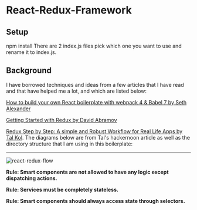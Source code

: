 # React-Redux-Framework

## Setup

npm install
There are 2 index.js files pick which one you want to use and rename it to index.js.

## Background

I have borrowed techniques and ideas from a few articles that I have read and that have helped me a lot, and which are listed below:


[How to build your own React boilerplate with webpack 4 & Babel 7 by Seth Alexander](https://medium.com/@sethalexander/how-to-build-your-own-react-boilerplate-1a97d09337fd)

[Getting Started with Redux by David Abramov](https://egghead.io/courses/getting-started-with-redux)

[Redux Step by Step: A simple and Robust Workflow for Real Life Apps by Tal Kol](https://hackernoon.com/redux-step-by-step-a-simple-and-robust-workflow-for-real-life-apps-1fdf7df46092).
The diagrams below are from Tal's hackernoon article as well as the directory structure that I am using in this boilerplate:

<hr />

<img src="https://cdn-images-1.medium.com/max/1000/1*9kbmrgH8voxp_rx25LPqIw.png"
alt="react-redux-flow" />

**Rule: Smart components are not allowed to have any logic except dispatching actions.**

**Rule: Services must be completely stateless.**

**Rule: Smart components should always access state through selectors.**
